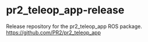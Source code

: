 pr2_teleop_app-release
======================

Release repository for the pr2_teleop_app ROS package. https://github.com/PR2/pr2_teleop_app
